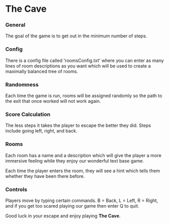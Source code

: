 # The Cave

### General
The goal of the game is to get out in the minimum number of steps.

### Config
There is a config file called 'roomsConfig.txt' where you can enter as many lines of room descriptions as you want which will be used to create a maximally balanced tree of rooms.

### Randomness
Each time the game is run, rooms will be assigned randomly so the path to the exit that once worked will not work again.

### Score Calculation

The less steps it takes the player to escape the better they did.
Steps include going left, right, and back.

### Rooms
Each room has a name and a description which will give the player a more immersive feeling while they enjoy our wonderful text base game.

Each time the player enters the room, they will see a hint which tells them whether they have been there before.

### Controls
Players move by typing certain commands. 
B = Back, L = Left, R = Right, and if you get too scared playing our game then enter Q to quit.

 Good luck in your escape and enjoy playing **The Cave**.

